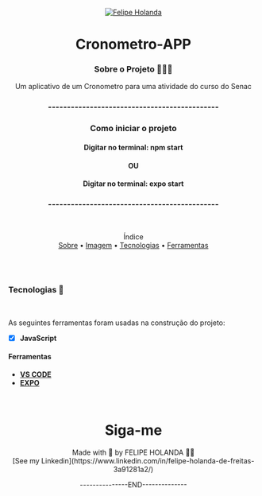 <p align="center">
   <a href="https://www.linkedin.com/in/felipe-holanda-de-freitas-3a91281a2/">
      <img alt="Felipe Holanda" src="https://img.shields.io/badge/-Felipe Holanda-blue?style=flat&logo=Linkedin&logoColor=bluee" />
   </a>
</p>

<h1 align="center">Cronometro-APP</h1>
<h3 align="center"> Sobre o Projeto 👨🏻‍💻</h3>
<p align="center">Um aplicativo de um Cronometro para uma atividade do curso do Senac</p>

<h3 align="center">---------------------------------------------</h3>
<h3 align="center">Como iniciar o projeto</h3>
<h4 align="center">Digitar no terminal: npm start </h4>
<h4 align="center">OU</h4>
<h4 align="center">Digitar no terminal: expo start </h4>
<h3 align="center">---------------------------------------------</h3>

<br>

<p align="center">Índice<br>
<a href="#-sobre-o-projeto-">Sobre</a> •
<a href="#Imagem">Imagem</a> •
<a href="#Tecnologias-">Tecnologias</a> •
<a href="#Ferramentas">Ferramentas</a></p>

<br><br>

### Tecnologias 🚀

<br>

  As seguintes ferramentas foram usadas na construção do projeto:

  - [x] **JavaScript**

#### Ferramentas

  - [**VS CODE**](https://code.visualstudio.com/)
  - [**EXPO**](https://expo.dev/)

<br>
  <h1 align="center">Siga-me</h1>
  <p align="center">Made with 💜 by FELIPE HOLANDA 👋🏻 <br>[See my Linkedin](https://www.linkedin.com/in/felipe-holanda-de-freitas-3a91281a2/)</p>
   <p align="center">---------------END--------------</p>

